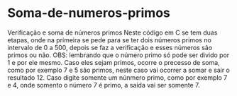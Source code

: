 # Soma-de-numeros-primos
Verificação e soma de números primos
Neste código em C se tem duas etapas, onde na primeira se pede para se ter dois números primos no intervalo de 0 a 500, depois se faz a verificação e esses números são primos ou não.
OBS: lembrando que o número primo só pode ser divido por 1 e por ele mesmo.
Caso eles sejam primos, ocorre o precesso de soma, como por exemplo 7 e 5 são primos, neste caso vai ocorrer a somar e sair o resultado 12. Caso digite somente um núnmero primo, como por exemplo 7 e 4, onde somento o número 7 é primo, a saída vai ser somente 7.
